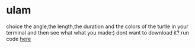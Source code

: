 # ulam
choice the angle,the length,the duration and the colors of the turtle in your terminal and then see what what you made:)
dont want to download it?
run code [here](file:///Users/sim.singh/Desktop/Trinket.htm)
